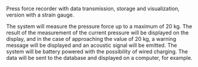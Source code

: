Press force recorder with data transmission, storage and visualization, version with a strain gauge.

The system will measure the pressure force up to a maximum of 20 kg. The result of the measurement of the current pressure will be displayed on the display, and in the case of approaching the value of 20 kg, a warning message will be displayed and an acoustic signal will be emitted.
The system will be battery powered with the possibility of wired charging.
The data will be sent to the database and displayed on a computer, for example. 
